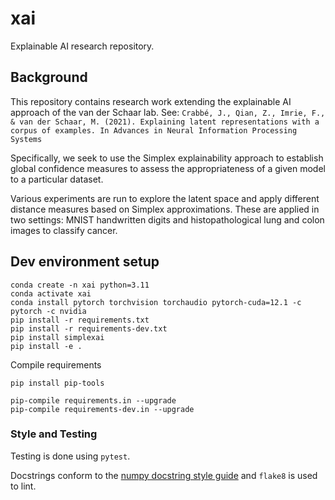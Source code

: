 # xai
Explainable AI research repository.


## Background
This repository contains research work extending the explainable AI approach of the van der Schaar lab. 
See: `Crabbé, J., Qian, Z., Imrie, F., & van der Schaar, M. (2021). Explaining latent representations with a corpus of examples. In Advances in Neural Information Processing Systems`

Specifically, we seek to use the Simplex explainability approach to establish global confidence measures
to assess the appropriateness of a given model to a particular dataset.

Various experiments are run to explore the latent space and apply different distance measures based on Simplex
approximations. These are applied in two settings: MNIST handwritten digits and histopathological lung and colon
images to classify cancer.


## Dev environment setup
```shell
conda create -n xai python=3.11
conda activate xai
conda install pytorch torchvision torchaudio pytorch-cuda=12.1 -c pytorch -c nvidia
pip install -r requirements.txt
pip install -r requirements-dev.txt
pip install simplexai
pip install -e .
```

Compile requirements
```shell
pip install pip-tools

pip-compile requirements.in --upgrade
pip-compile requirements-dev.in --upgrade
```

### Style and Testing
Testing is done using `pytest`.

Docstrings conform to the [numpy docstring style guide](https://numpydoc.readthedocs.io/en/latest/format.html) 
and `flake8` is used to lint.
